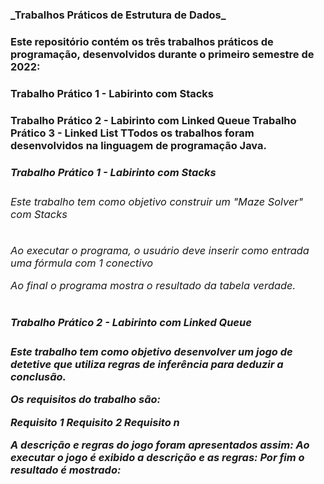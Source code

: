 <h3>_Trabalhos Práticos de Estrutura de Dados_<h3>
<b>
<h4>Este repositório contém os três trabalhos práticos de programação, desenvolvidos durante o primeiro semestre de 2022:<h4>
<b>
<h4>Trabalho Prático 1 - Labirinto com Stacks<h4>
Trabalho Prático 2 - Labirinto com Linked Queue
Trabalho Prático 3 - Linked List
TTodos os trabalhos foram desenvolvidos na linguagem de programação Java.

<h5>Trabalho Prático 1 - Labirinto com Stacks<h5>
<h6>Este trabalho tem como objetivo construir um "Maze Solver" com Stacks<h6>


Ao executar o programa, o usuário deve inserir como entrada uma fórmula com 1 conectivo





Ao final o programa mostra o resultado da tabela verdade.

<h5>Trabalho Prático 2 - Labirinto com Linked Queue<h5>
Este trabalho tem como objetivo desenvolver um jogo de detetive que utiliza regras de inferência para deduzir a conclusão.


Os requisitos do trabalho são:

Requisito 1
Requisito 2
Requisito n

A descrição e regras do jogo foram apresentados assim: 
Ao executar o jogo é exibido a descrição e as regras: 
Por fim o resultado é mostrado: 

